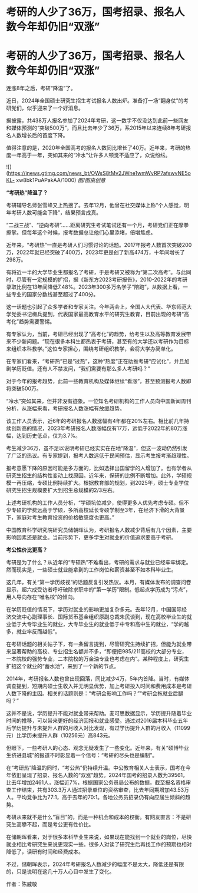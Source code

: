 # 考研的人少了36万，国考招录、报名人数今年却仍旧“双涨”

# 考研的人少了36万，国考招录、报名人数今年却仍旧“双涨”

连涨8年之后，考研“降温”了。

近日，2024年全国硕士研究生招生考试报名人数出炉。准备打一场“翻身仗”的考研党们，似乎迎来了一个好消息。

据披露，共438万人报名参加了2024年考研，这一数字不仅没达到此前一些网友和媒体预测的“突破500万”，而且比去年少了36万，系2015年以来连续8年考研报名人数增长后的首度下降。

值得注意的是，2020年全国高考的报名人数同比增长了40万。近年来，考研的热度一年高于一年，突如其来的“冷水”让许多人顿觉不适应了，众说纷纭。

![](https://inews.gtimg.com/news_bt/OWsS8tMv2JWne1wmWvRP7afswvNE5oKL-
xw8bk1PuAPakAA/1000) _图/图虫创意_

**“考研热”降温了？**

考研辅导名师张雪峰又上热搜了。去年12月，他曾在社交媒体上称“个人感觉，明年考研人数可能会下降”，结果预言成真。

“二战三战”、“逆向考研”......距离研究生考试笔试还有一个月，考研党们正在摩拳擦掌。但每年这个时候，报考数据总让他们心里添堵，倍增焦虑。

近年来，“考研热”一直是考研人们习惯讨论的话题。2017年报考人数首次突破200万，2022年就已经突破了400万，2023年更是创了新高474万，十年间增长了298万。

有将近一半的大学毕业生都报名了考研，于是考研又被称为“第二次高考”。与此同时，尽管有一定规模的扩招，据《新东方2023考研报告》，2010-2022年的考研录取比例在13年间降低7.48%。2023年300多万名学子“陪跑”，从数据上看，一些专业的国家分数线甚至超过了400分。

这一话题也引起了众多学者和专家关注。今年两会上，全国人大代表、华东师范大学党委书记梅兵提到，代表国家最高教育水平的研究生教育，目前出现的考研“高考化”趋势需要警惕。

有专家认为，当前，考研已经出现了“高考化”的趋势，给考生以及高等教育发展带来不少新问题。“现在很多本科生都热衷于考研，甚至有的大学还以考研作为目标来组织本科教学。”这位专家担心，围绕考研组织教学，会将大学办简单化。

在专家们看来，“考研热”已是“过热”，这种“热度”正在助推考研“应试化”，并且加剧学历贬值。还有人不禁发问，“我们需要有那么多人考研吗？”

对于今年的报考趋势，此前一些教育机构及媒体继续“看涨”，甚至预测报考人数即将突破500万。

“冷水”突如其来，但并非没有迹象。一位知名考研机构的工作人员向中国新闻周刊分析，从涨幅来看，考研报名人数涨幅有放缓趋势。

该工作人员表示，近6年的考研报名人数涨幅有4年都在20%左右。相比前几年持续创新高的情况，2023年考研报名人数涨幅仅有17万，远低于2022年的80万涨幅，达到历史低点，仅为3.7%。

考生减少36万，虽不足以说明考研已经实实在在地“降温”，但这一波动仍然引发了广泛的热议。有专家提到，报考人数远低于民间预估，显示考生报考渐趋理性。

报考意愿下降的原因可能是多方面的，比如选择出国留学的人增加了。也有学者从研究生招生的结构性变动上找原因。近年来，保研的比例不断增加。此外，学硕规模一再压缩，专硕比例持续扩大。根据教育部的规划，到2025年，硕士专业学位研究生招生规模要扩大到招生总规模的2/3左右。

上述考研机构的工作人员分析，“学硕坑位减少，使得更多人优先考虑专硕。但不少专硕的学费远高于学硕，多所高校延长专硕学制至3年，在经济下滑的大背景下，家庭对考生教育投资的价格敏感度也更高。”

中国教育科学研究院研究员储朝晖认为，考研报名人数减少背后有几个因素，主要影响因素还是就业。当前形势下，更多学生对就业的价值追求要高于考研。

**考公性价比更高？**

考研是为了什么？从近年的“专硕热”不难看出，考研的需求与就业已经牢牢绑定。然而现实是，一些硕士就业能拿到的工作岗位和薪资甚至不如本科毕业生。

这几年，有关“第一学历歧视”的话题反复引发热议。本月，有媒体发布的调查问卷显示，超六成受访者呼吁破除求职中的“第一学历”限制。低起点学历成为“污点”，用人导向存在“唯名校”的倾向。

在学历贬值的情况下，学历对就业的影响更加复杂多元。去年12月，中国国际经济交流中心副理事长、国际货币基金组织原副总裁朱民谈到，现在高校毕业生的就业低于大专毕业生的就业，大专毕业生的就业低于中专和高中生的就业，“学的越多，就业率反而越低”。

在考研话题的相关帖子下，有一条留言提到，尽管研究生持续扩招，但能为就业带来显著帮助的高校、专业招生名额并不多，“即便把985/211高校的大部分专业，一本院校的强势专业，二本院校的万金油专业也考虑在内”。某种程度上，研究生扩招这个就业的“蓄水池”，来到了一个新的节点。

2014年，考研报名人数也曾出现回落，同比减少4万，5年内首降。当时，有媒体调查提到，短期内硕士生收入并无明显优势，加上考研投入时间和费用成本是考研人数下降的主因。相关的话题则是：“考研会影响工作吗？”“考研会拖就业后腿吗？”

这并不是说，学历提升不能对就业带来帮助。麦可思数据显示，学历提升随着毕业时间的推移，可以带来更好的经济回报和就业感受。通过对2016届本科毕业五年后学历提升与未提升人群的月收入对比发现，有过学历提升人群的月收入（11099元）比学历未提升人群（10256元）高843元。

但眼下，一些考研人的心态、观念无疑发生了一些变化。近年来，有关“硕博毕业生挤进县城”的报道不时彰显着一个信号：“考研的尽头也是编制”。

在“考研热”降温的同时，“考公热”仍持续升温。中公教育相关人士表示，国考在今年依旧呈现了招录、报名人数的“双涨”趋势。2024年国考的招录人数为39561，比去年增加2461人，涨幅近7%，根据国家公务员局公布的数据，截至报名资格审查工作结束，共有303.3万人通过招录单位的资格审查，比去年同期增加43.53万人。平均竞争比为77:1，高于去年的70:1。各地公务员招录仍有向应届生倾斜的趋势。

考研从来就不是什么“盲目”的，而是一种机会和成本的权衡。有网友直言：不是研究生高攀不起，而是考公更有性价比。

在储朝晖看来，对于很多本科毕业生来说，如果现在能找到一个就业的岗位，尽快就业相比考研究生来说更现实一些。很多人对读了研究生后再找工作的预期也相对降低了，读研有时间和经费成本。

不过，储朝晖表示，2024年考研报名人数减少的幅度不是太大，降低还是有限的，只是说明在这几十万人心目中发生了变化。

作者：陈威敬


